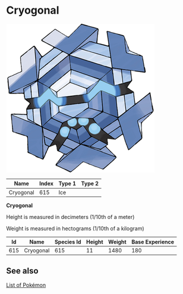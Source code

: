 # Cryogonal


![Cryogonal](images/615.png)

| **Name** | **Index** | **Type 1** | **Type 2** |
|----|----|----|----|
| Cryogonal | 615 | Ice  |  |

**Cryogonal** 


Height is measured in decimeters (1/10th of a meter)

Weight is measured in hectograms (1/10th of a kilogram)

| **Id** | **Name** | **Species Id** | **Height** | **Weight** | **Base Experience** |
|--------|----------|----------------|------------|------------|---------------------|
| 615 | Cryogonal | 615 | 11 | 1480 | 180 |


## See also

[List of Pokémon](../pokemon.md)
